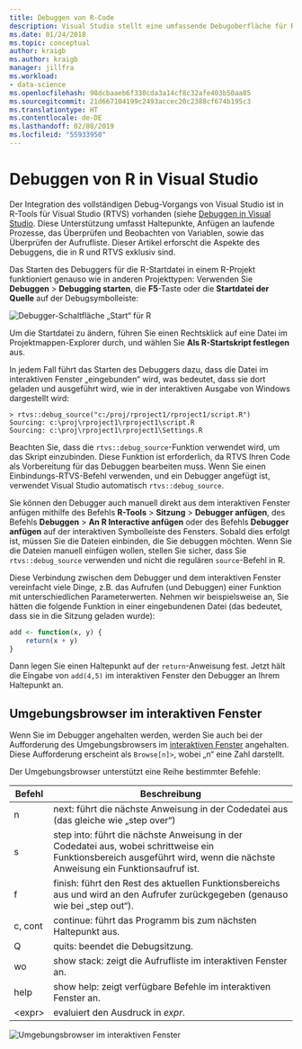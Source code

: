 ```yaml
---
title: Debuggen von R-Code
description: Visual Studio stellt eine umfassende Debugoberfläche für R bereit, einschließlich Haltepunkten, Anfügen, Aufrufliste und Variablenprüfung.
ms.date: 01/24/2018
ms.topic: conceptual
author: kraigb
ms.author: kraigb
manager: jillfra
ms.workload:
- data-science
ms.openlocfilehash: 98dcbaaeb6f330cda3a14cf8c32afe403b50aa85
ms.sourcegitcommit: 21d667104199c2493accec20c2388cf674b195c3
ms.translationtype: HT
ms.contentlocale: de-DE
ms.lasthandoff: 02/08/2019
ms.locfileid: "55933950"
---
```

# <a name="debug-r-in-visual-studio"></a>Debuggen von R in Visual Studio

Der Integration des vollständigen Debug-Vorgangs von Visual Studio ist in R-Tools für Visual Studio (RTVS) vorhanden (siehe [Debuggen in Visual Studio](/visualstudio/debugger/debugger-feature-tour). Diese Unterstützung umfasst Haltepunkte, Anfügen an laufende Prozesse, das Überprüfen und Beobachten von Variablen, sowie das Überprüfen der Aufrufliste. Dieser Artikel erforscht die Aspekte des Debuggens, die in R und RTVS exklusiv sind.

Das Starten des Debuggers für die R-Startdatei in einem R-Projekt funktioniert genauso wie in anderen Projekttypen: Verwenden Sie **Debuggen** > **Debugging starten**, die **F5**-Taste oder die **Startdatei der Quelle** auf der Debugsymbolleiste:

![Debugger-Schaltfläche „Start“ für R](media/debugger-start-button.png)

Um die Startdatei zu ändern, führen Sie einen Rechtsklick auf eine Datei im Projektmappen-Explorer durch, und wählen Sie **Als R-Startskript festlegen** aus.

In jedem Fall führt das Starten des Debuggers dazu, dass die Datei im interaktiven Fenster „eingebunden“ wird, was bedeutet, dass sie dort geladen und ausgeführt wird, wie in der interaktiven Ausgabe von Windows dargestellt wird:

```output
> rtvs::debug_source("c:/proj/rproject1/rproject1/script.R")
Sourcing: c:\proj\rproject1\rproject1\script.R
Sourcing: c:\proj\rproject1\rproject1\Settings.R
```

Beachten Sie, dass die `rtvs::debug_source`-Funktion verwendet wird, um das Skript einzubinden. Diese Funktion ist erforderlich, da RTVS Ihren Code als Vorbereitung für das Debuggen bearbeiten muss. Wenn Sie einen Einbindungs-RTVS-Befehl verwenden, und ein Debugger angefügt ist, verwendet Visual Studio automatisch `rtvs::debug_source`.

Sie können den Debugger auch manuell direkt aus dem interaktiven Fenster anfügen mithilfe des Befehls **R-Tools** > **Sitzung** > **Debugger anfügen**, des Befehls **Debuggen** > **An R Interactive anfügen** oder des Befehls **Debugger anfügen** auf der interaktiven Symbolleiste des Fensters. Sobald dies erfolgt ist, müssen Sie die Dateien einbinden, die Sie debuggen möchten. Wenn Sie die Dateien manuell einfügen wollen, stellen Sie sicher, dass Sie `rtvs::debug_source` verwenden und nicht die regulären `source`-Befehl in R.

Diese Verbindung zwischen dem Debugger und dem interaktiven Fenster vereinfacht viele Dinge, z.B. das Aufrufen (und Debuggen) einer Funktion mit unterschiedlichen Parameterwerten. Nehmen wir beispielsweise an, Sie hätten die folgende Funktion in einer eingebundenen Datei (das bedeutet, dass sie in die Sitzung geladen wurde):

```R
add <- function(x, y) {
    return(x + y)
}
```

Dann legen Sie einen Haltepunkt auf der `return`-Anweisung fest. Jetzt hält die Eingabe von `add(4,5)` im interaktiven Fenster den Debugger an Ihrem Haltepunkt an.

## <a name="environment-browser-in-the-interactive-window"></a>Umgebungsbrowser im interaktiven Fenster

Wenn Sie im Debugger angehalten werden, werden Sie auch bei der Aufforderung des Umgebungsbrowsers im [interaktiven Fenster](interactive-repl-for-r-in-visual-studio.md) angehalten. Diese Aufforderung erscheint als `Browse[n]>`, wobei „n“ eine Zahl darstellt.

Der Umgebungsbrowser unterstützt eine Reihe bestimmter Befehle:

| Befehl | Beschreibung |
| --- | --- |
| n | next: führt die nächste Anweisung in der Codedatei aus (das gleiche wie „step over“) |
| s | step into: führt die nächste Anweisung in der Codedatei aus, wobei schrittweise ein Funktionsbereich ausgeführt wird, wenn die nächste Anweisung ein Funktionsaufruf ist. |
| f | finish: führt den Rest des aktuellen Funktionsbereichs aus und wird an den Aufrufer zurückgegeben (genauso wie bei „step out“). |
| c, cont | continue: führt das Programm bis zum nächsten Haltepunkt aus. |
| Q | quits: beendet die Debugsitzung. |
| wo | show stack: zeigt die Aufrufliste im interaktiven Fenster an. |
| help | show help: zeigt verfügbare Befehle im interaktiven Fenster an. |
| &lt;expr&gt; | evaluiert den Ausdruck in *expr*. |

![Umgebungsbrowser im interaktiven Fenster](media/debugger-environment-browser.png)
